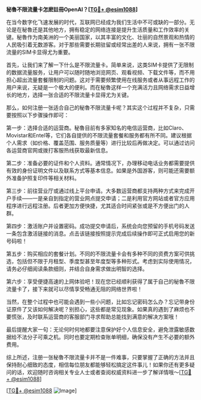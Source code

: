 **秘魯不限流量卡怎麽註冊OpenAI？[[TG💪+ @esim1088](https://t.me/s/esim1088)]**

在当今数字化飞速发展的时代，互联网已经成为我们生活中不可或缺的一部分。无论是在秘魯还是其他地方，拥有稳定的网络连接是提升生活质量和工作效率的关键。秘魯作为南美洲的一个美丽国家，以其丰富的文化、壮丽的自然景观和热情的人民吸引着无数游客。对于那些需要长期驻留或经常出差的人来说，拥有一张不限流量的SIM卡显得尤为重要。

首先，让我们来了解一下什么是不限流量卡。简单来说，这类SIM卡提供了无限制的数据流量服务，让用户可以随时随地浏览网页、观看视频、下载文件等，而不用担心超出流量套餐限制的问题。这对于需要频繁使用在线服务或者从事远程工作的用户来说，无疑是一个极大的便利。而在秘魯这样一个充满活力且网络需求日益增长的地方，选择一张合适的不限流量卡显得尤为关键。

那么，如何注册一张适合自己的秘魯不限流量卡呢？其实这个过程并不复杂，只需要按照以下步骤操作即可：

第一步：选择合适的运营商。秘魯目前有多家知名的电信运营商，比如Claro、Movistar和Entel等，它们各自提供的不限流量套餐和服务都有所不同。建议根据个人需求（如价格、覆盖范围、服务质量等）进行比较后再做决定。可以通过访问各运营商官网或拨打客服热线获取最新信息。

第二步：准备必要的证件和个人资料。通常情况下，办理移动电话业务都需要提供有效的身份证明文件以及联系方式等基本信息。如果是外国游客，则可能还需要额外准备护照复印件等相关材料。

第三步：前往营业厅或通过线上平台申请。大多数运营商都支持两种方式来完成开户手续——一是亲自到指定的营业网点提交申请；二是利用官方网站或者官方应用程序进行远程注册。后者更加方便快捷，尤其适合时间紧张或是不方便出门的人群。

第四步：激活账户并设置密码。成功提交申请后，系统会向您预留的手机号码发送一条包含激活链接的消息。点击该链接按照提示完成后续操作即可正式启用您的新号码啦！

第五步：购买相应的套餐计划。不同的不限流量卡会有多种不同的资费方案可供挑选，包括但不限于月租型、季度型甚至年度型等多种形式。考虑到实际使用情况，请务必仔细阅读条款细则，并结合自身需求做出明智的选择。

第六步：享受便捷高速的上网体验吧！现在您已经顺利获得了属于自己的秘魯不限流量卡了，接下来就可以尽情享受畅通无阻的网络世界啦！

当然，在整个过程中也可能会遇到一些小问题，比如忘记密码怎么办？忘记带身份证原件了又该如何解决呢？别担心，这些都是常见现象。如果真的遇到了麻烦也不要慌张，及时联系运营商的客服部门寻求帮助总能找到满意的解决方案哦！

最后提醒大家一句：无论何时何地都要注意保护好个人信息安全，避免泄露敏感数据给不法分子可乘之机。同时也要定期检查账单明细，确保没有产生不必要的额外费用。

综上所述，注册一张秘魯不限流量卡并不是一件难事，只要掌握了正确的方法并且保持耐心细致的态度，相信每位朋友都能够轻松搞定这件事儿！如果你还有更多疑问的话，欢迎随时咨询相关专业人士或者查阅权威资料进一步了解详情哦～[[TG💪+ @esim1088](https://t.me/s/esim1088)]

[[TG💪+ @esim1088](https://t.me/s/esim1088) ![Image](https://i.postimg.cc/4NQfJmqS/Snipaste-2025-05-13-00-14-12.png)]